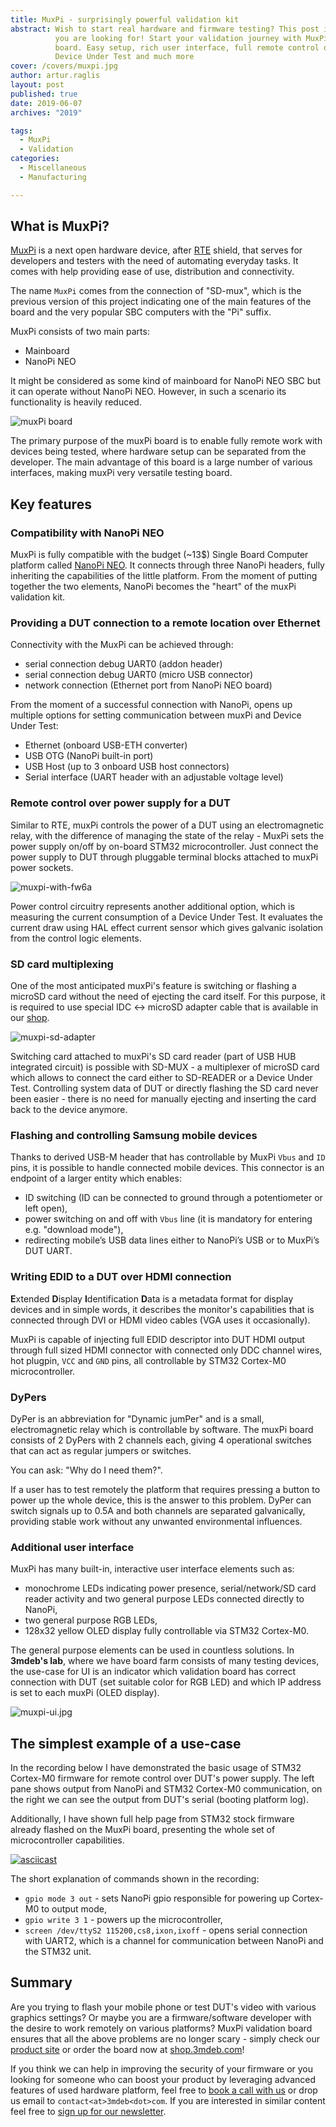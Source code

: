 ```yaml
---
title: MuxPi - surprisingly powerful validation kit
abstract: Wish to start real hardware and firmware testing? This post is what
          you are looking for! Start your validation journey with MuxPi testing
          board. Easy setup, rich user interface, full remote control over
          Device Under Test and much more
cover: /covers/muxpi.jpg
author: artur.raglis
layout: post
published: true
date: 2019-06-07
archives: "2019"

tags:
  - MuxPi
  - Validation
categories:
  - Miscellaneous
  - Manufacturing

---
```

## What is MuxPi?

[MuxPi] is a next open hardware device, after [RTE] shield, that serves for
developers and testers with the need of automating everyday tasks. It comes with
help providing ease of use, distribution and connectivity.

The name `MuxPi` comes from the connection of "SD-mux", which is the previous
version of this project indicating one of the main features of the board and the
very popular SBC computers with the "Pi" suffix.

MuxPi consists of two main parts:

- Mainboard
- NanoPi NEO

It might be considered as some kind of mainboard for NanoPi NEO SBC but it can
operate without NanoPi NEO. However, in such a scenario its functionality is
heavily reduced.

![muxPi board](/covers/muxpi.jpg)

The primary purpose of the muxPi board is to enable fully remote work with
devices being tested, where hardware setup can be separated from the developer.
The main advantage of this board is a large number of various interfaces, making
muxPi very versatile testing board.

## Key features

### Compatibility with NanoPi NEO

MuxPi is fully compatible with the budget (~13$) Single Board Computer platform
called [NanoPi NEO][nanopi]. It connects through three NanoPi headers, fully
inheriting the capabilities of the little platform. From the moment of putting
together the two elements, NanoPi becomes the "heart" of the muxPi validation
kit.

### Providing a DUT connection to a remote location over Ethernet

Connectivity with the MuxPi can be achieved through:

- serial connection debug UART0 (addon header)
- serial connection debug UART0 (micro USB connector)
- network connection (Ethernet port from NanoPi NEO board)

From the moment of a successful connection with NanoPi, opens up multiple
options for setting communication between muxPi and Device Under Test:

- Ethernet (onboard USB-ETH converter)
- USB OTG (NanoPi built-in port)
- USB Host (up to 3 onboard USB host connectors)
- Serial interface (UART header with an adjustable voltage level)

### Remote control over power supply for a DUT

Similar to RTE, muxPi controls the power of a DUT using an electromagnetic
relay, with the difference of managing the state of the relay - MuxPi sets the
power supply on/off by on-board STM32 microcontroller. Just connect the power
supply to DUT through pluggable terminal blocks attached to muxPi power sockets.

![muxpi-with-fw6a](/img/muxpi-setup.jpg)

Power control circuitry represents another additional option, which is measuring
the current consumption of a Device Under Test. It evaluates the current draw
using HAL effect current sensor which gives galvanic isolation from the control
logic elements.

### SD card multiplexing

One of the most anticipated muxPi's feature is switching or flashing a microSD
card without the need of ejecting the card itself. For this purpose, it is
required to use special IDC \<-> microSD adapter cable that is available in our
[shop][sd-adapter].

![muxpi-sd-adapter](/img/muxpi-sd-adapter.jpg)

Switching card attached to muxPi's SD card reader (part of USB HUB integrated
circuit) is possible with SD-MUX - a multiplexer of microSD card which allows to
connect the card either to SD-READER or a Device Under Test. Controlling system
data of DUT or directly flashing the SD card never been easier - there is no
need for manually ejecting and inserting the card back to the device anymore.

### Flashing and controlling Samsung mobile devices

Thanks to derived USB-M header that has controllable by MuxPi `Vbus` and `ID`
pins, it is possible to handle connected mobile devices. This connector is an
endpoint of a larger entity which enables:

- ID switching (ID can be connected to ground through a potentiometer or left
  open),
- power switching on and off with `Vbus` line (it is mandatory for entering e.g.
  "download mode"),
- redirecting mobile’s USB data lines either to NanoPi’s USB or to MuxPi’s DUT
  UART.

### Writing EDID to a DUT over HDMI connection

**E**xtended **D**isplay **I**dentification **D**ata is a metadata format for
display devices and in simple words, it describes the monitor's capabilities
that is connected through DVI or HDMI video cables (VGA uses it occasionally).

MuxPi is capable of injecting full EDID descriptor into DUT HDMI output through
full sized HDMI connector with connected only DDC channel wires, hot plugpin,
`VCC` and `GND` pins, all controllable by STM32 Cortex-M0 microcontroller.

### DyPers

DyPer is an abbreviation for "Dynamic jumPer" and is a small, electromagnetic
relay which is controllable by software. The muxPi board consists of 2 DyPers
with 2 channels each, giving 4 operational switches that can act as regular
jumpers or switches.

You can ask: "Why do I need them?".

If a user has to test remotely the platform that requires pressing a button to
power up the whole device, this is the answer to this problem. DyPer can switch
signals up to 0.5A and both channels are separated galvanically, providing
stable work without any unwanted environmental influences.

### Additional user interface

MuxPi has many built-in, interactive user interface elements such as:

- monochrome LEDs indicating power presence, serial/network/SD card reader
  activity and two general purpose LEDs connected directly to NanoPi,
- two general purpose RGB LEDs,
- 128x32 yellow OLED display fully controllable via STM32 Cortex-M0.

The general purpose elements can be used in countless solutions. In **3mdeb's
lab**, where we have board farm consists of many testing devices, the use-case
for UI is an indicator which validation board has correct connection with DUT
(set suitable color for RGB LED) and which IP address is set to each muxPi (OLED
display).

![muxpi-ui.jpg](/img/muxpi-ui.jpg)

## The simplest example of a use-case

In the recording below I have demonstrated the basic usage of STM32 Cortex-M0
firmware for remote control over DUT's power supply. The left pane shows output
from NanoPi and STM32 Cortex-M0 communication, on the right we can see the
output from DUT's serial (booting platform log).

Additionally, I have shown full help page from STM32 stock firmware already
flashed on the MuxPi board, presenting the whole set of microcontroller
capabilities.

[![asciicast](https://asciinema.org/a/uKDNXFKyihXfCz88iYN1R5eEH.svg)](https://asciinema.org/a/uKDNXFKyihXfCz88iYN1R5eEH?speed=1.5)

The short explanation of commands shown in the recording:

- `gpio mode 3 out` - sets NanoPi gpio responsible for powering up Cortex-M0 to
  output mode,
- `gpio write 3 1` - powers up the microcontroller,
- `screen /dev/ttyS2 115200,cs8,ixon,ixoff` - opens serial connection with
  UART2, which is a channel for communication between NanoPi and the STM32 unit.

## Summary

Are you trying to flash your mobile phone or test DUT's video with various
graphics settings? Or maybe you are a firmware/software developer with the
desire to work remotely on various platforms? MuxPi validation board ensures
that all the above problems are no longer scary - simply check our
[product site][muxpi] or order the board now at [shop.3mdeb.com][shop-muxpi]!

If you think we can help in improving the security of your firmware or you
looking for someone who can boost your product by leveraging advanced features
of used hardware platform, feel free to
[book a call with us](https://calendly.com/3mdeb/consulting-remote-meeting) or
drop us email to `contact<at>3mdeb<dot>com`. If you are interested in similar
content feel free to [sign up for our newsletter](https://newsletter.3mdeb.com/subscription/PW6XnCeK6).

[muxpi]: https://3mdeb.com/products/open-source-hardware/muxpi/
[nanopi]: https://www.friendlyelec.com/index.php?route=product/product&product_id=132
[rte]: https://3mdeb.com/products/open-source-hardware/rte/
[sd-adapter]: https://shop.3mdeb.com/product/muxsd-adapter/
[shop-muxpi]: https://shop.3mdeb.com/product/muxpi/
